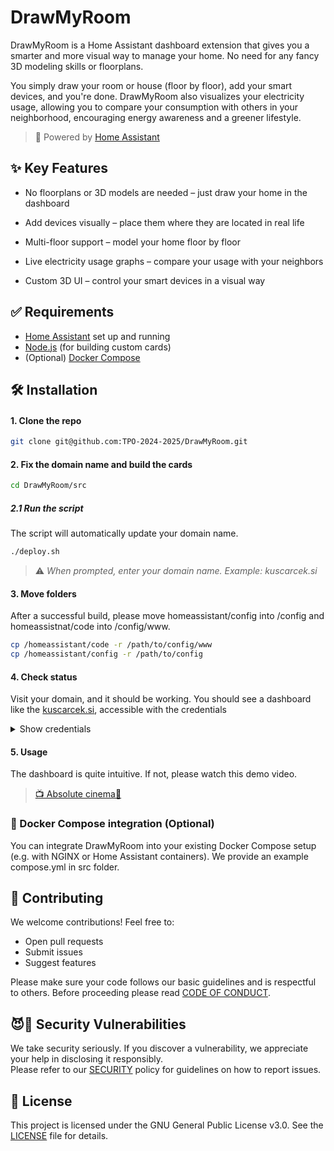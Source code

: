 # DrawMyRoom

DrawMyRoom is a Home Assistant dashboard extension that gives you a smarter and more visual way to manage your home. No need for any fancy 3D modeling skills or floorplans.

You simply draw your room or house (floor by floor), add your smart devices, and you're done. DrawMyRoom also visualizes your electricity usage, allowing you to compare your consumption with others in your neighborhood, encouraging energy awareness and a greener lifestyle.

> 🔗 Powered by [Home Assistant](https://github.com/home-assistant)


## ✨ Key Features

* No floorplans or 3D models are needed – just draw your home in the dashboard

* Add devices visually – place them where they are located in real life

* Multi-floor support – model your home floor by floor

* Live electricity usage graphs – compare your usage with your neighbors

* Custom 3D UI – control your smart devices in a visual way

## ✅ Requirements
- [Home Assistant](https://github.com/home-assistant) set up and running
- [Node.js](https://github.com/nodejs/node) (for building custom cards)
- (Optional) [Docker Compose](https://github.com/docker/compose)

## 🛠️ Installation

#### 1. Clone the repo
```bash
git clone git@github.com:TPO-2024-2025/DrawMyRoom.git
```

#### 2. Fix the domain name and build the cards
```bash
cd DrawMyRoom/src
```
##### 2.1 Run the script
The script will automatically update your domain name.
```bash
./deploy.sh
```
> ⚠️ *When prompted, enter your domain name. Example: kuscarcek.si* 

#### 3. Move folders
After a successful build, please move homeassistant/config into /config and homeassistnat/code into /config/www.

```bash
cp /homeassistant/code -r /path/to/config/www
cp /homeassistant/config -r /path/to/config
```

#### 4. Check status
Visit your domain, and it should be working. You should see a dashboard like the [kuscarcek.si](https://kuscarcek.si/), accessible with the credentials <details><summary>Show credentials</summary>  
> Username: demo  
> Password: demo  
</details>

#### 5. Usage
The dashboard is quite intuitive. If not, please watch this demo video.
> [📺 Absolute cinema🍿](https://youtu.be/tSYQr0QapdU)

### 🐳 Docker Compose integration (Optional)
You can integrate DrawMyRoom into your existing Docker Compose setup (e.g. with NGINX or Home Assistant containers). We provide an example compose.yml in src folder.

## 🤝 Contributing
We welcome contributions! Feel free to:

- Open pull requests
- Submit issues
- Suggest features

Please make sure your code follows our basic guidelines and is respectful to others. Before proceeding please read [CODE OF CONDUCT](CODE_OF_CONDUCT.md).

## 😈🔐 Security Vulnerabilities

We take security seriously. If you discover a vulnerability, we appreciate your help in disclosing it responsibly.  
Please refer to our [SECURITY](SECURITY.md) policy for guidelines on how to report issues.


## 📄 License

This project is licensed under the GNU General Public License v3.0. See the [LICENSE](LICENSE) file for details.
